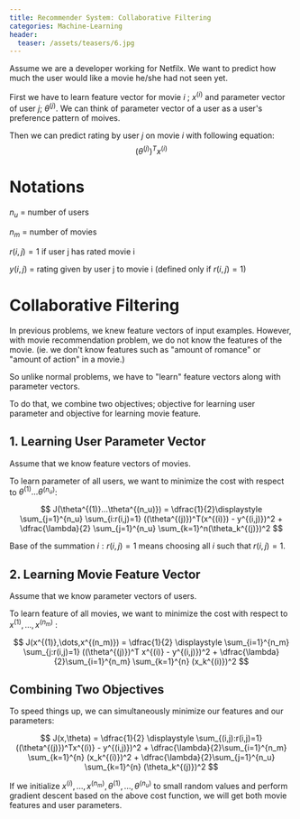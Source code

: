 ```yaml
---
title: Recommender System: Collaborative Filtering
categories: Machine-Learning
header:
  teaser: /assets/teasers/6.jpg
---
```


Assume we are a developer working for Netfilx. We want to predict how much the user would like a movie he/she had not seen yet.

First we have to learn feature vector for movie $i$ ; $x^{(i)}$ and parameter vector of user $j$;  $\theta^{(j)}$. We can think of parameter vector of a user as a user's preference pattern of moives.

Then we can predict rating by user $j$ on movie $i$ with following equation:
$$ (\theta^{(j)})^Tx^{(i)} $$

# Notations

$n_u$ = number of users

$n_m$ = number of movies

$r(i,j) = 1$ if user j has rated movie i

$y(i,j)$ = rating given by user j to movie i (defined only if $r(i,j)=1$)

# Collaborative Filtering

In previous problems, we knew feature vectors of input examples. However, with movie recommendation problem, we do not know the features of the movie. (ie. we don't know features such as "amount of romance" or "amount of action" in a movie.)

So unlike normal problems, we have to "learn" feature vectors along with parameter vectors.

To do that, we combine two objectives; objective for learning user parameter and objective for learning movie feature.

## 1. Learning User Parameter Vector

Assume that we know feature vectors of movies.

To learn parameter of all users, we want to minimize the cost with respect to $\theta^{(1)}...\theta^{(n_u)}$:

$$ J(\theta^{(1)}...\theta^{(n_u)}) = \dfrac{1}{2}\displaystyle \sum_{j=1}^{n_u} \sum_{i:r(i,j)=1} ((\theta^{(j)})^T(x^{(i)}) - y^{(i,j)})^2 + \dfrac{\lambda}{2} \sum_{j=1}^{n_u} \sum_{k=1}^n(\theta_k^{(j)})^2 $$

Base of the summation $i:r(i,j)=1$ means choosing all $i$ such that $r(i,j)=1$.

## 2. Learning Movie Feature Vector

Assume that we know parameter vectors of users.

To learn feature of all movies, we want to minimize the cost with respect to $x^{(1)},\dots,x^{(n_m)}$ :

$$ J(x^{(1)},\dots,x^{(n_m)}) = \dfrac{1}{2} \displaystyle \sum_{i=1}^{n_m} \sum_{j:r(i,j)=1} ((\theta^{(j)})^T x^{(i)} - y^{(i,j)})^2 + \dfrac{\lambda}{2}\sum_{i=1}^{n_m} \sum_{k=1}^{n} (x_k^{(i)})^2 $$

## Combining Two Objectives

To speed things up, we can simultaneously minimize our features and our parameters:

$$ J(x,\theta) = \dfrac{1}{2} \displaystyle \sum_{(i,j):r(i,j)=1}((\theta^{(j)})^Tx^{(i)} - y^{(i,j)})^2 + \dfrac{\lambda}{2}\sum_{i=1}^{n_m} \sum_{k=1}^{n} (x_k^{(i)})^2 + \dfrac{\lambda}{2}\sum_{j=1}^{n_u} \sum_{k=1}^{n} (\theta_k^{(j)})^2 $$

If we initialize $x^{(i)},...,x^{(n_m)},\theta^{(1)},...,\theta^{(n_u)}$ to small random values and perform gradient descent based on the above cost function, we will get both movie features and user parameters.
